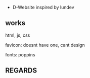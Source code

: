 * D-Website
inspired by lundev

## works
html, js, css

favicon: doesnt have one, cant design

fonts: poppins

## REGARDS

